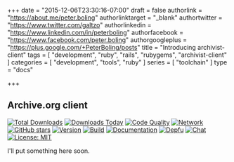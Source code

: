 +++
date = "2015-12-06T23:30:16-07:00"
draft = false
authorlink = "https://about.me/peter.boling"
authorlinktarget = "_blank"
authortwitter = "https://www.twitter.com/galtzo"
authorlinkedin = "https://www.linkedin.com/in/peterboling"
authorfacebook = "https://www.facebook.com/peter.boling"
authorgoogleplus = "https://plus.google.com/+PeterBoling/posts"
title = "Introducing archivist-client"
tags = [ "development", "ruby", "rails", "rubygems", "archivist-client" ]
categories = [ "development", "tools", "ruby" ]
series = [ "toolchain" ]
type = "docs"

+++

## Archive.org client

[![Total Downloads](https://img.shields.io/gem/rt/archivist-client.svg)](https://github.com/wordtreefoundation/archivist-client)
[![Downloads Today](https://img.shields.io/gem/rd/archivist-client.svg)](https://github.com/wordtreefoundation/archivist-client)
[![Code Quality](https://img.shields.io/codeclimate/github/wordtreefoundation/archivist-client.svg)](https://codeclimate.com/github/wordtreefoundation/archivist-client)
[![Network](https://img.shields.io/github/forks/wordtreefoundation/archivist-client.svg?style=social)](https://github.com/wordtreefoundation/archivist-client/network)
[![GitHub stars](https://img.shields.io/github/stars/wordtreefoundation/archivist-client.svg?style=social&label=Stars)](https://github.com/wordtreefoundation/archivist-client)
[![Version](https://img.shields.io/gem/v/archivist-client.svg)](https://rubygems.org/gems/archivist-client)
[![Build](https://img.shields.io/travis/wordtreefoundation/archivist-client.svg)](https://travis-ci.org/wordtreefoundation/archivist-client)
[![Documentation](http://inch-ci.org/github/wordtreefoundation/archivist-client.svg)](http://inch-ci.org/github/wordtreefoundation/archivist-client)
[![Depfu](https://badges.depfu.com/badges/dc329b01f16a110144f5eccb01fb5246/count.svg)](https://depfu.com/github/wordtreefoundation/archivist-client?project=Bundler)
[![Chat](https://img.shields.io/gitter/room/wordtreefoundation/wordtreefoundation.svg)](https://gitter.im/wordtreefoundation)
[![License: MIT](https://img.shields.io/badge/License-MIT-green.svg)](https://opensource.org/licenses/MIT)

I'll put something here soon.
